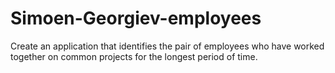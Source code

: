 # Simoen-Georgiev-employees
Create an application that identifies the pair of employees who have worked together on common projects for the longest period of time.
